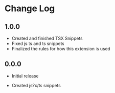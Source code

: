 # Change Log

## 1.0.0

- Created and finished TSX Snippets
- Fixed js ts and ts snippets
- Finalized the rules for how this extension is used


## 0.0.0

- Initial release

- Created js?x/ts snippets
